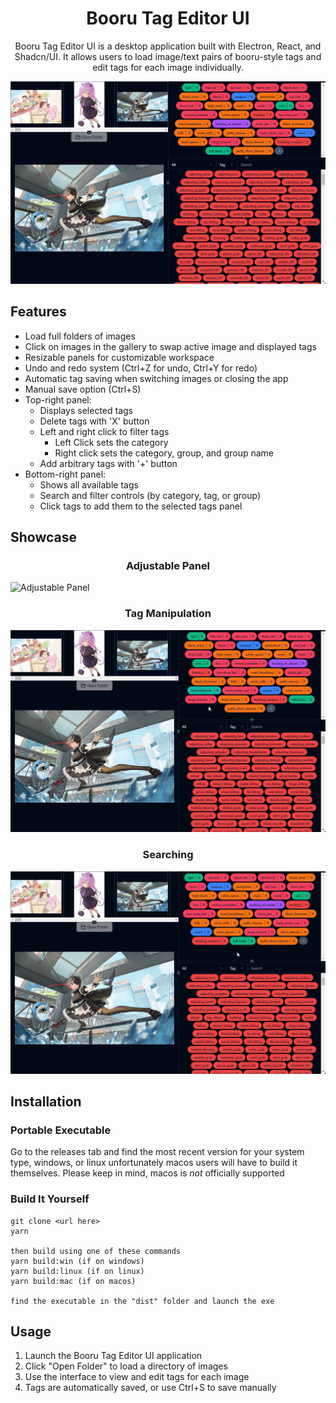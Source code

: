 <h1 style="text-align: center">Booru Tag Editor UI</h1>

<p style="text-align: center">Booru Tag Editor UI is a desktop application built with Electron, React, and Shadcn/UI. It allows users to load image/text pairs of booru-style tags and edit tags for each image individually.</P>

![Booru Tag Editor UI Screenshot](./readme_files/mainUI.png)

## Features

- Load full folders of images
- Click on images in the gallery to swap active image and displayed tags
- Resizable panels for customizable workspace
- Undo and redo system (Ctrl+Z for undo, Ctrl+Y for redo)
- Automatic tag saving when switching images or closing the app
- Manual save option (Ctrl+S)
- Top-right panel:
  - Displays selected tags
  - Delete tags with 'X' button
  - Left and right click to filter tags
    - Left Click sets the category
    - Right click sets the category, group, and group name
  - Add arbitrary tags with '+' button
- Bottom-right panel:
  - Shows all available tags
  - Search and filter controls (by category, tag, or group)
  - Click tags to add them to the selected tags panel

## Showcase

<h3 style="text-align:center">Adjustable Panel</h3>

![Adjustable Panel](./readme_files/adjustable_panel.gif)

<h3 style="text-align: center">Tag Manipulation</h3>

![Tag Manipulation](./readme_files/tag_manipulation.gif)

<h3 style="text-align: center">Searching</h3>

![Searching](./readme_files/search.gif)

## Installation

### Portable Executable

Go to the releases tab and find the most recent version for your system type, windows, or linux
unfortunately macos users will have to build it themselves. Please keep in mind, macos is _not_ officially supported

### Build It Yourself

```
git clone <url here>
yarn

then build using one of these commands
yarn build:win (if on windows)
yarn build:linux (if on linux)
yarn build:mac (if on macos)

find the executable in the "dist" folder and launch the exe
```

## Usage

1. Launch the Booru Tag Editor UI application
2. Click "Open Folder" to load a directory of images
3. Use the interface to view and edit tags for each image
4. Tags are automatically saved, or use Ctrl+S to save manually
